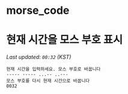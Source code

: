 # morse_code
# 현재 시간을 모스 부호 표시
<!-- MORSE_TIME_START -->
_Last updated: `00:32` (KST)_

```
현재 시간을 입력하세요. 모스 부호로 바꿉니다
----- ----- ...-- ..---
모스 부호를 다시 현재 시간으로 바꿉니다
0032
```
<!-- MORSE_TIME_END -->
